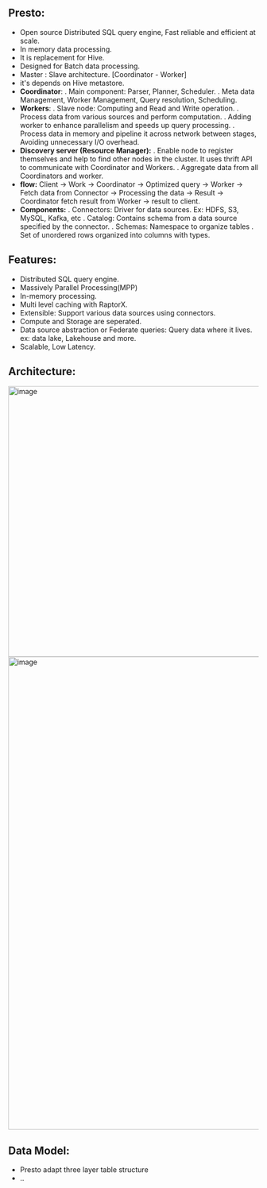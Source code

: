 Presto:
------
  - Open source Distributed SQL query engine, Fast reliable and efficient at scale.
  - In memory data processing.
  - It is replacement for Hive.
  - Designed for Batch data processing.
  - Master : Slave architecture. [Coordinator - Worker]
  - it's depends on Hive metastore.
  - **Coordinator**:
    . Main component: Parser, Planner, Scheduler.
    . Meta data Management, Worker Management, Query resolution, Scheduling.
  - **Workers**:
    . Slave node: Computing and Read and Write operation.
    . Process data from various sources and perform computation.
    . Adding worker to enhance parallelism and speeds up query processing.
    . Process data in memory and pipeline it across network between stages, Avoiding unnecessary I/O overhead.
  - **Discovery server (Resource Manager):**
    . Enable node to register themselves and help to find other nodes in the cluster. It uses thrift API to communicate with Coordinator and Workers.
    . Aggregate data from all Coordinators and worker.
  - **flow:**
    Client -> Work -> Coordinator -> Optimized query -> Worker -> Fetch data from Connector -> Processing the data -> Result -> Coordinator fetch result from Worker -> result to client.
  - **Components:**
    . Connectors: Driver for data sources. Ex: HDFS, S3, MySQL, Kafka, etc
    . Catalog: Contains schema from a data source specified by the connector.
    . Schemas: Namespace to organize tables
    . Set of unordered rows organized into columns with types.
    
Features:
---------
  - Distributed SQL query engine.
  - Massively Parallel Processing(MPP)
  - In-memory processing.
  - Multi level caching with RaptorX.
  - Extensible: Support various data sources using connectors.
  - Compute and Storage are seperated.
  - Data source abstraction or Federate queries: Query data where it lives. ex: data lake, Lakehouse and more.
  - Scalable, Low Latency.

Architecture:
-------------

<img width="545" alt="image" src="https://github.com/user-attachments/assets/372bf295-e3c2-40fa-9338-84384e8d903d" />

<img width="952" alt="image" src="https://github.com/user-attachments/assets/ad527a43-955f-437f-a85f-e50f495df751" />


Data Model:
-----------
  - Presto adapt three layer table structure
  - <catalog>.<schema>.<table>









  



  





    
  

